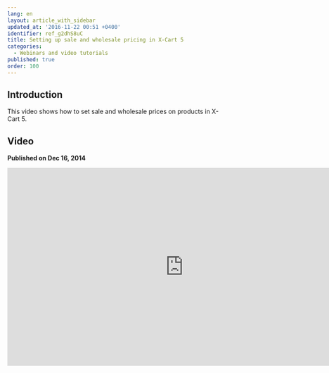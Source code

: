 ```yaml
---
lang: en
layout: article_with_sidebar
updated_at: '2016-11-22 00:51 +0400'
identifier: ref_g2dhS8uC
title: Setting up sale and wholesale pricing in X-Cart 5
categories:
  - Webinars and video tutorials
published: true
order: 100
---
```



## Introduction

This video shows how to set sale and wholesale prices on products in X-Cart 5.

## Video
**Published on Dec 16, 2014**
<iframe class="youtube-player" type="text/html" style="width: 800px; height: 450px" src="https://www.youtube.com/embed/OmXnMoEB020" frameborder="0"></iframe>
